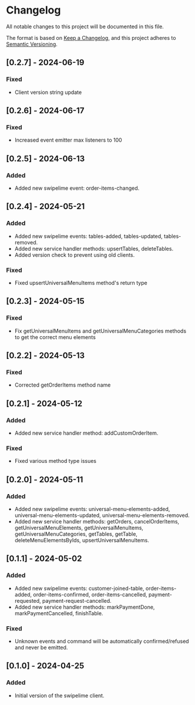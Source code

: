 # Changelog
All notable changes to this project will be documented in this file.

The format is based on [Keep a Changelog](https://keepachangelog.com/en/1.0.0/),
and this project adheres to [Semantic Versioning](https://semver.org/spec/v2.0.0.html).

## [0.2.7] - 2024-06-19
### Fixed
* Client version string update

## [0.2.6] - 2024-06-17
### Fixed
* Increased event emitter max listeners to 100

## [0.2.5] - 2024-06-13
### Added
* Added new swipelime event: order-items-changed.

## [0.2.4] - 2024-05-21
### Added
* Added new swipelime events: tables-added, tables-updated, tables-removed.
* Added new service handler methods: upsertTables, deleteTables.
* Added version check to prevent using old clients.
### Fixed
* Fixed upsertUniversalMenuItems method's return type

## [0.2.3] - 2024-05-15
### Fixed
* Fix getUniversalMenuItems and getUniversalMenuCategories methods to get the correct menu elements

## [0.2.2] - 2024-05-13
### Fixed
* Corrected getOrderItems method name

## [0.2.1] - 2024-05-12
### Added
* Added new service handler method: addCustomOrderItem.
### Fixed
* Fixed various method type issues

## [0.2.0] - 2024-05-11
### Added
* Added new swipelime events: universal-menu-elements-added, universal-menu-elements-updated, universal-menu-elements-removed.
* Added new service handler methods: getOrders, cancelOrderItems, getUniversalMenuElements, getUniversalMenuItems, getUniversalMenuCategories, getTables, getTable, deleteMenuElementsByIds, upsertUniversalMenuItems.

## [0.1.1] - 2024-05-02
### Added
* Added new swipelime events: customer-joined-table, order-items-added, order-items-confirmed, order-items-cancelled, payment-requested, payment-request-cancelled.
* Added new service handler methods: markPaymentDone, markPaymentCancelled, finishTable.
### Fixed
* Unknown events and command will be automatically confirmed/refused and never be emitted.

## [0.1.0] - 2024-04-25
### Added
* Initial version of the swipelime client.
